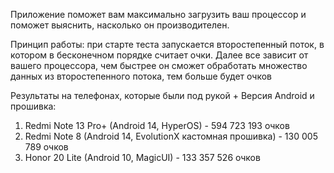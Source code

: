 Приложение поможет вам максимально загрузить ваш процессор и поможет выяснить, насколько он производителен.

Принцип работы: при старте теста запускается второстепенный поток, в котором в бесконечном порядке считает очки. Далее все зависит от вашего процессора, чем быстрее он сможет обработать множество данных из второстепенного потока, тем больше будет очков

Результаты на телефонах, которые были под рукой + Версия Android и прошивка: 
1) Redmi Note 13 Pro+ (Android 14, HyperOS) - 594 723 193 очков
2) Redmi Note 8 (Android 14, EvolutionX кастомная прошивка) - 130 005 789 очков
3) Honor 20 Lite (Android 10, MagicUI) - 133 357 526 очков
